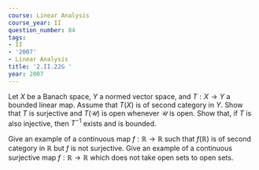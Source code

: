 ```yaml
---
course: Linear Analysis
course_year: II
question_number: 84
tags:
- II
- '2007'
- Linear Analysis
title: '2.II.22G '
year: 2007
---
```



Let $X$ be a Banach space, $Y$ a normed vector space, and $T: X \rightarrow Y$ a bounded linear map. Assume that $T(X)$ is of second category in $Y$. Show that $T$ is surjective and $T(\mathcal{U})$ is open whenever $\mathcal{U}$ is open. Show that, if $T$ is also injective, then $T^{-1}$ exists and is bounded.

Give an example of a continuous map $f: \mathbb{R} \rightarrow \mathbb{R}$ such that $f(\mathbb{R})$ is of second category in $\mathbb{R}$ but $f$ is not surjective. Give an example of a continuous surjective map $f: \mathbb{R} \rightarrow \mathbb{R}$ which does not take open sets to open sets.